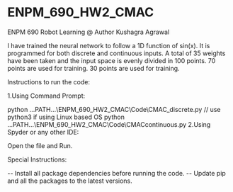 # ENPM_690_HW2_CMAC
ENPM 690 Robot Learning 
@ Author Kushagra Agrawal

I have trained the neural network to follow a 1D function of sin(x). It is programmed for both discrete and continuous inputs.
A total of 35 weights have been taken and the input space is evenly divided in 100 points. 70 points are used for training.
30 points are used for training.

Instructions to run the code:

1.Using Command Prompt:
 
python ...PATH...\ENPM_690_HW2_CMAC\Code\CMAC_discrete.py       // use python3 if using Linux based OS
python ...PATH...\ENPM_690_HW2_CMAC\Code\CMACcontinuous.py
2.Using Spyder or any other IDE:

Open the file and Run.

Special Instructions:

-- Install all package dependencies before running the code.
-- Update pip and all the packages to the latest versions.
